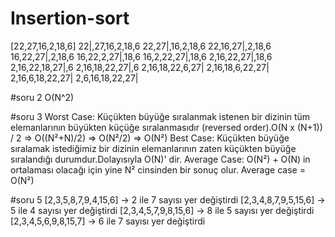 # Insertion-sort

[22,27,16,2,18,6]
22|,27,16,2,18,6
22,27|,16,2,18,6
22,16,27|,2,18,6
16,22,27|,2,18,6
16,22,2,27|,18,6
16,2,22,27|,18,6
2,16,22,27|,18,6
2,16,22,18,27|,6
2,16,18,22,27|,6
2,16,18,22,6,27|
2,16,18,6,22,27|
2,16,6,18,22,27|
2,6,16,18,22,27| 


#soru 2
O(N^2)

#soru 3
Worst Case:
Küçükten büyüğe sıralanmak istenen bir dizinin tüm elemanlarının büyükten küçüğe sıralanmasıdır (reversed order).O(N x (N+1)) / 2 => O((N²+N)/2) => O(N²/2) => O(N²)
Best Case:
Küçükten büyüğe sıralamak istediğimiz bir dizinin elemanlarının zaten küçükten büyüğe sıralandığı durumdur.Dolayısıyla O(N)' dir.
Average Case: O(N²) + O(N) in ortalaması olacağı için yine N² cinsinden bir sonuç olur. Average case = O(N²)

#soru 5
[2,3,5,8,7,9,4,15,6] -> 2 ile 7 sayısı yer değiştirdi
[2,3,4,8,7,9,5,15,6] -> 5 ile 4 sayısı yer değiştirdi
[2,3,4,5,7,9,8,15,6] -> 8 ile 5 sayısı yer değiştirdi
[2,3,4,5,6,9,8,15,7] -> 6 ile 7 sayısı yer değiştirdi
